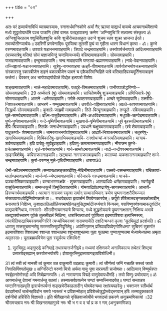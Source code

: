 +++
title = "०२"

+++
 
अतः परं द्रव्यार्चनाविधिं व्याख्यास्यामः, स्नानार्धमग्निकोणे अर्यां नैर् ऋत्यां पाद्यार्धं वायव्ये आचमनार्थमैशान्ये मध्ये शुद्धतोयार्थमि पञ्च पात्राणि (तेषां वामतः पतद्दहपात्रम्) क्रमेण 'अग्निशुचि'रि सन्न्यस्य संस्कृत्य 
ॐ अग्निशुचिरततम श्शुचिर्विप्रश्शुचिः कविः शुचीरोचतआहुतः उदग्ने शुचय स्तव शुक्रा भ्राजन्त ईरते। तवज्योतीग्प्यार्चयः॥ उदरिणीं प्रणवेनाद्भिः पूरयित्वा तुलसीं पुष्पं वा गृहीता धारण विधानं कृत्वा - ॐ। 
कुम्भे वरुणमावाहयामि। उपपात्रे षडाननमावाहयामि। त्रिपादे चन्द्रमावाहयामि। तस्योपर्यर्चनापात्रे आदित्यमावाहयामि (पञ्चपात्रेषु वसिष्ठं सोमं यज्ञाजमिन्दुं चन्दमित्यभ्यर्च) वसिष्ठमावाहयामि। सोममावाहयामि। 
यजाज्ञमावाहयामि। इन्दुमावाहयामि। चन्द मादाहयामि घण्टायां-ब्रह्माणमावाहयामि। (नादे-वेदानावाहयामि। तज्जिह्वायां-षडाननमावाहयामि। सूत्रेषु-नागमावाहया 
ऊर्ड्वे-वीशमावाहयामि।पार्वयोरुभयोश्चक्रमावाहयामि 
संस्कारस्तु रकारबीजेन दाहनं वकारबीजेन पावनं च 
एकैकस्मिन्विहिते पात्रे वसिष्ठादिपञ्चमूर्तिनामावाहनं कर्तव्यं। दैवकार् अध चार्यपाद्ययोर्देवते विद्येत इत्यपरो विशेषः 
 
शङ्खमावाहयामि। नाले-महादेवमावाहयामि). पतद्दहे-विमलमावाहयामि। पानीयपात्रोद्धरिण्यो--सोममावाहयामि। 
29 
अर्घ्यपात्रे (षु) सोममावाहयामि। साधितेष्वर्येषु शुक्रमावाहयामि। प्रणिधिपात्रे-(षु) सोममावाहयामि। आसने -धर्ममावाहयामि। 
प्लोते-त्वष्टारमावाहयामि। 
अम्बरे सूर्यमावाहयामि। 
उत्तरीये-निशाकरमावाहयामि। आभरणे - षण्मुखमावाहयामि। उपवीते-वह्निमावाहयामि। अक्षते-काश्यपमावाहयामि। 
सिद्धार्धे-सोममावाहयामि। 
कुशाग्रे-जाह्नवी मावाहयामि। 
तिले-पित्यूनावाहयामि। 
तण्डुले -रविमावाहयामि। 
घृते-सामवेदमावाहयामि। 
दध्नि-यजुर्वेदमावाहयामि। 
क्षीरे-अधर्ववेदमावाहयामि। 
मधुपर्के-ऋग्वेदमावाहयामि। 
पुष्पे-पुष्पेशमावाहयामि। गन्दे-पृथिवीमावाहयामि। मुखवासे-पृथिवीमावाहयामि। धूपे बृहस्पतिमावाहयामि। दीपे-श्रियमावाहयामि। तिलके-जनार्धनमावाहयामि। उपधाने चक्षुश्रवसमावाहयामि। छत्रे शेषमावाहयामि। पादुकय्यो- शेषमावाहयामि। चामरव्यजनयोर्वायुमावाहयामि। आदर्शे-निशाकरमावाहयामि। चतुरणेषु-खगाधिपमावाहयामि। शिबिकादिषु-खगाधिपमावाहयामि- दनशोधन्यां-वनस्पतिमावाहयामि। मात्रायं-शर्वमावाहयामि। हवि पात्रेषु-सूर्यदूवाहयामि। हविष्णु-कमलासनमावाहयामि। नीराजन कुम्भे-प्रचेतसमावाहयामि। नृत्ते-शर्वमावाहयामि। गाने-सामवेदमावाहयामि। नाद्ये-नन्दीश्वरमावाहयामि। खड्गविशेषेषु- कपिराजमानाहयामि। खट्वायां-नागराजमावाहयामि। कलाच्यां-पाकशासनमावाहयामि! 
शम्भे- चन्द्रमावाहयामि। कुर्रा-वरुणनु मूले-पृथिवीमावाहयामि। धाराया30 
 
धेनौ-क्रौञ्चनमावाहयामि।सन्यारक्षालङ्कारदीपेषु-मेदिनीमावाहयामि। 
पल्लवे-वसन्तमावाहयामि। यन्रिकायां-मार्ताण्डमावाहयामि। मार्जन्यां-ज्येष्ठामावाहयामि। परिचारके गरुडमावाहयामि। पाचके-पाञ्चभौतिकमावाहयामि। वस्त्राभरणरक्षके - शुक्रमावाहयामि। आलयाधिपे-धर्मज्ञमावाहयामि। स्वर्णकूर्चे वासुकिमावाहयामि। सम्बन्धकूर्चे त्रिमूर्तिरावाहयामि। गोमयादिप्रोक्षणद्रव्येषु-सागरमावाहयामि। आचार्ये-हिरण्यगर्भमावाहयामि। 
आत्मानं नारायणं स्मृत्वा सर्वान् सम्भाराधिपान् क्रमेण पुष्पगन्दाक्षतैरीषज्जलं संस्राव्याराधयेद्विनियोगकाले वा।.. राथयेदथवा द्रव्यार्चनं शिष्येणकारयेत्। कर्पूरो शीरैलालवङ्गतक्कोलादीन् स्नानपात्रे निक्षिप्य, कुशाक्षततिलव्रीहियवमाषप्रियङ्गुसिद्धार्थादीनर्घ्यपात्रे विन्यस्य, पद्मविष्णुपर्णश्यामाकदूर्वादीन् पाद्यपात्रेनिधाय, मनसारो- शीरादीनाचमनपात्रे विन्यस्य, मध्ये शुद्धतोयपात्रे पुष्पगनाक्षतान् निक्षिप्य अभावे तत्तद्वाक्योच्चारण पूर्वकं तुलसीदलं निक्षिप्य, धारास्वित्याधावं पूर्वयित्वा इदमापश्शिवा इत्यभिमस्त्र्य, त्वंस्त्रीतिपाद्याभिमस्त्रणमग्निरिने त्यर्ध्याभिमस्त्रणं नारायणायेति दशदिग्बन्धनं कृत्वा 'सुरभिमुद्रां प्रदर्शयति। 
ॐ धारासु सप्तसुचमानसेषु सरस्सरित्सुपरिपूरितेषु। अपोभिगृष्णन् प्रतिपादयिष्येगृणोमिधत्ताꣳ सुचिरगं सुशर्मा!! इदमापश्शिवा श्शिवतमा श्शान्ता श्शान्ततमा श्शुभाश्शुभतमाः पूताः पूततमाः पुण्याःपुण्यतमा मेध्यामेध्यतमा अमृता अमृतरसाः। पूताब्रह्मपवित्रेण पूता स्सूर्यस्य रश्मिभिः!! 
1. सुरभिमुद्र 
अङ्गुष्ठद्वे कनिष्ठद्वे तधास्यात्तर्जनीद्वये॥ मध्यमां दक्षिणकरे अनामिकाल्च तथेतरं शिष्ट्वा प्रसारयेद्सह्मान् करयोरुभयोरपि। ज्ञेयासुरभिमुद्रासायागद्रव्यविशोधिनी॥ 
 
31 
त्वं स्त्री त्वं मानसी त्वं कुमार उत वाकुमारी उदन्नादः कुमारी। त्वं जीर्णस्वं जनिं गच्छति सस्त्वं जातो निवासिर्विश्वतोमुखः॥ अग्निरिन्टो वरुणो मित्रो अर्यमा वायुः पूषा सरस्वती सजोषसः। आदित्यान् विष्णुर्मरुतः स्वर्बृहत्सोमोरुद्रो अदि तिर्बह्मणस्पतिः। ॐ नारायणाय विद्महे वासुदेवायधीमहि। तन्नो विष्णुः प्रचोदयात्॥ 
ॐ आगमार्धन्तु देवानां गमनार्धन्तु रक्षसां। तस्मात्सर्वप्रयत्नेन घण्टां सम्यज्निनादयेत्॥ 
घण्टां सन्ताड्य घण्टानिनादप्रभृति द्वारार्चनपर्यन्तं शङ्खभेरीकाहलादीन् घोषयेदन्यथा रक्षांस्यपहरेयुः। भक्तजन स्तीर्थार्थं देवदर्शनार्थं चार्चनहविर्दान समये भ्यस्तरं न प्रविशन्मोहात् प्रविशेच्चेत्रुद्धोभवेद्भगवान् हरिः तस्मादुक्तकाले दर्शनीयो हरिरिति विज्ञायते। 
इति श्रीवैखानसे नृसिंहवाजपेयीये भगवदर्चा प्रकरणे अनुक्रमणिकायां ।32 
 श्रीरामचन्राय नमः 
श्री विखनसमहागुरवे नमः 
श्री भ ग व द र्चा प्र क र णम् 
(अनुक्रमणिका) 
